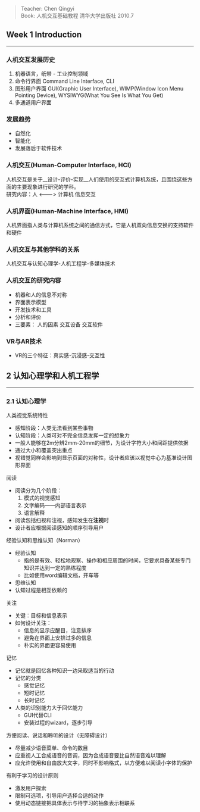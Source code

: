 > Teacher: Chen Qingyi  
> Book: 人机交互基础教程 清华大学出版社 2010.7

## Week 1 Introduction
---
### 人机交互发展历史
1. 机器语言，纸带 - 工业控制领域
1. 命令行界面 Command Line Interface, CLI
1. 图形用户界面 GUI(Graphic User Interface), WIMP(Window Icon Menu Pointing Device), WYSIWYG(What You See Is What You Get)
1. 多通道用户界面

### 发展趋势
- 自然化
- 智能化
- 发展落后于软件技术

### 人机交互(Human-Computer Interface, HCI)
人机交互是关于__设计-评价-实现__人们使用的交互式计算机系统，且围绕这些方面的主要现象进行研究的学科。  
研究内容：人 <---> 计算机 信息交互

### 人机界面(Human-Machine Interface, HMI)
人机界面指人类与计算机系统之间的通信方式，它是人机双向信息交换的支持软件和硬件

### 人机交互与其他学科的关系
人机交互与认知心理学-人机工程学-多媒体技术

### 人机交互的研究内容
- 机器和人的信息不对称
- 界面表示模型
- 开发技术和工具
- 分析和评价
- 三要素： 人的因素 交互设备 交互软件

### VR与AR技术
- VR的三个特征：真实感-沉浸感-交互性

## 2 认知心理学和人机工程学
---
### 2.1 认知心理学
人类视觉系统特性
- 感知阶段：人类无法看到某些事物
- 认知阶段：人类可对不完全信息发挥一定的想象力
- 一般人能够在2m分辨2mm-20mm的细节，为设计字符大小和间距提供依据
- 通过大小和覆盖突出重点
- 视错觉同样会影响到显示页面的对称性，设计者应该以视觉中心为基准设计图形界面

阅读
- 阅读分为几个阶段：
  1. 模式的视觉感知
  1. 文字编码——内部语言表示
  1. 语言解释
- 阅读包括扫视和注视，感知发生在**注视**时
- 设计者应根据阅读感知的顺序引导用户

经验认知和思维认知（Norman）
- 经验认知
  - 指的是有效、轻松地观察、操作和相应周围的时间，它要求具备某些专门知识并达到一定的熟练程度
  - 比如使用word编辑文档，开车等
- 思维认知
- 认知过程是相互依赖的

关注
- 关键：目标和信息表示
- 如何设计关注：
  - 信息的显示应醒目，注意排序
  - 避免在界面上安排过多的信息
  - 朴实的界面更容易使用

记忆
- 记忆就是回忆各种知识一边采取适当的行动
- 记忆的分类
  - 感觉记忆
  - 短时记忆
  - 长时记忆
- 人类的识别能力大于回忆能力
  - GUI代替CLI
  - 安装过程的wizard，逐步引导

方便阅读、说话和聆听的设计（无障碍设计）
- 尽量减少语音菜单、命令的数目
- 应重视人工合成语音的音调，因为合成语音要比自然语音难以理解
- 应允许使用和自由放大文字，同时不影响格式，以方便难以阅读小字体的保护

有利于学习的设计原则
- 激发用户探索
- 限制可选项，引导用户选择合适的动作
- 使用动态链接把具体表示与待学习的抽象表示相联系
